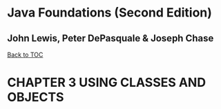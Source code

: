 # **Java Foundations (Second Edition)**
## John Lewis, Peter DePasquale & Joseph Chase

[Back to TOC](THE%20BOOK%20ONJAVA.md)

# CHAPTER 3 USING CLASSES AND OBJECTS